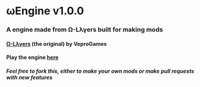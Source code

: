 # ωEngine v1.0.0
### A engine made from Ω-Lλγers built for making mods
#### <a href='https://veprogames.github.io/omega-layers'>Ω-Lλγers</a> (the original) by VeproGames
#### Play the engine <a href='https://Hello-There7.github.io/omega-layers-faster'>here</a>
##### Feel free to fork this, either to make your own mods or make pull requests with new features
